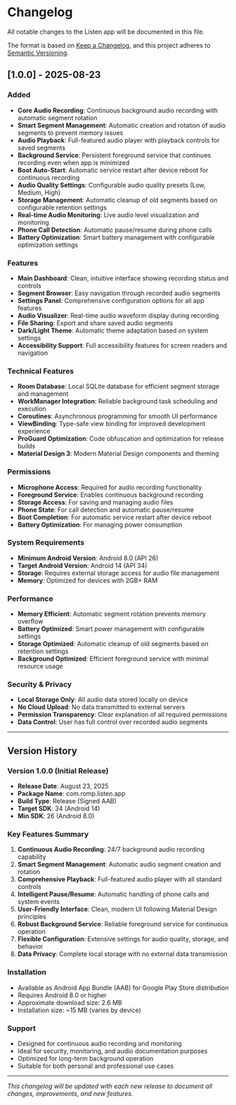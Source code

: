 # Changelog

All notable changes to the Listen app will be documented in this file.

The format is based on [Keep a Changelog](https://keepachangelog.com/en/1.0.0/),
and this project adheres to [Semantic Versioning](https://semver.org/spec/v2.0.0.html).

## [1.0.0] - 2025-08-23

### Added
- **Core Audio Recording**: Continuous background audio recording with automatic segment rotation
- **Smart Segment Management**: Automatic creation and rotation of audio segments to prevent memory issues
- **Audio Playback**: Full-featured audio player with playback controls for saved segments
- **Background Service**: Persistent foreground service that continues recording even when app is minimized
- **Boot Auto-Start**: Automatic service restart after device reboot for continuous recording
- **Audio Quality Settings**: Configurable audio quality presets (Low, Medium, High)
- **Storage Management**: Automatic cleanup of old segments based on configurable retention settings
- **Real-time Audio Monitoring**: Live audio level visualization and monitoring
- **Phone Call Detection**: Automatic pause/resume during phone calls
- **Battery Optimization**: Smart battery management with configurable optimization settings

### Features
- **Main Dashboard**: Clean, intuitive interface showing recording status and controls
- **Segment Browser**: Easy navigation through recorded audio segments
- **Settings Panel**: Comprehensive configuration options for all app features
- **Audio Visualizer**: Real-time audio waveform display during recording
- **File Sharing**: Export and share saved audio segments
- **Dark/Light Theme**: Automatic theme adaptation based on system settings
- **Accessibility Support**: Full accessibility features for screen readers and navigation

### Technical Features
- **Room Database**: Local SQLite database for efficient segment storage and management
- **WorkManager Integration**: Reliable background task scheduling and execution
- **Coroutines**: Asynchronous programming for smooth UI performance
- **ViewBinding**: Type-safe view binding for improved development experience
- **ProGuard Optimization**: Code obfuscation and optimization for release builds
- **Material Design 3**: Modern Material Design components and theming

### Permissions
- **Microphone Access**: Required for audio recording functionality
- **Foreground Service**: Enables continuous background recording
- **Storage Access**: For saving and managing audio files
- **Phone State**: For call detection and automatic pause/resume
- **Boot Completion**: For automatic service restart after device reboot
- **Battery Optimization**: For managing power consumption

### System Requirements
- **Minimum Android Version**: Android 8.0 (API 26)
- **Target Android Version**: Android 14 (API 34)
- **Storage**: Requires external storage access for audio file management
- **Memory**: Optimized for devices with 2GB+ RAM

### Performance
- **Memory Efficient**: Automatic segment rotation prevents memory overflow
- **Battery Optimized**: Smart power management with configurable settings
- **Storage Optimized**: Automatic cleanup of old segments based on retention settings
- **Background Optimized**: Efficient foreground service with minimal resource usage

### Security & Privacy
- **Local Storage Only**: All audio data stored locally on device
- **No Cloud Upload**: No data transmitted to external servers
- **Permission Transparency**: Clear explanation of all required permissions
- **Data Control**: User has full control over recorded audio segments

---

## Version History

### Version 1.0.0 (Initial Release)
- **Release Date**: August 23, 2025
- **Package Name**: com.romp.listen.app
- **Build Type**: Release (Signed AAB)
- **Target SDK**: 34 (Android 14)
- **Min SDK**: 26 (Android 8.0)

### Key Features Summary
1. **Continuous Audio Recording**: 24/7 background audio recording capability
2. **Smart Segment Management**: Automatic audio segment creation and rotation
3. **Comprehensive Playback**: Full-featured audio player with all standard controls
4. **Intelligent Pause/Resume**: Automatic handling of phone calls and system events
5. **User-Friendly Interface**: Clean, modern UI following Material Design principles
6. **Robust Background Service**: Reliable foreground service for continuous operation
7. **Flexible Configuration**: Extensive settings for audio quality, storage, and behavior
8. **Data Privacy**: Complete local storage with no external data transmission

### Installation
- Available as Android App Bundle (AAB) for Google Play Store distribution
- Requires Android 8.0 or higher
- Approximate download size: 2.6 MB
- Installation size: ~15 MB (varies by device)

### Support
- Designed for continuous audio recording and monitoring
- Ideal for security, monitoring, and audio documentation purposes
- Optimized for long-term background operation
- Suitable for both personal and professional use cases

---

*This changelog will be updated with each new release to document all changes, improvements, and new features.* 